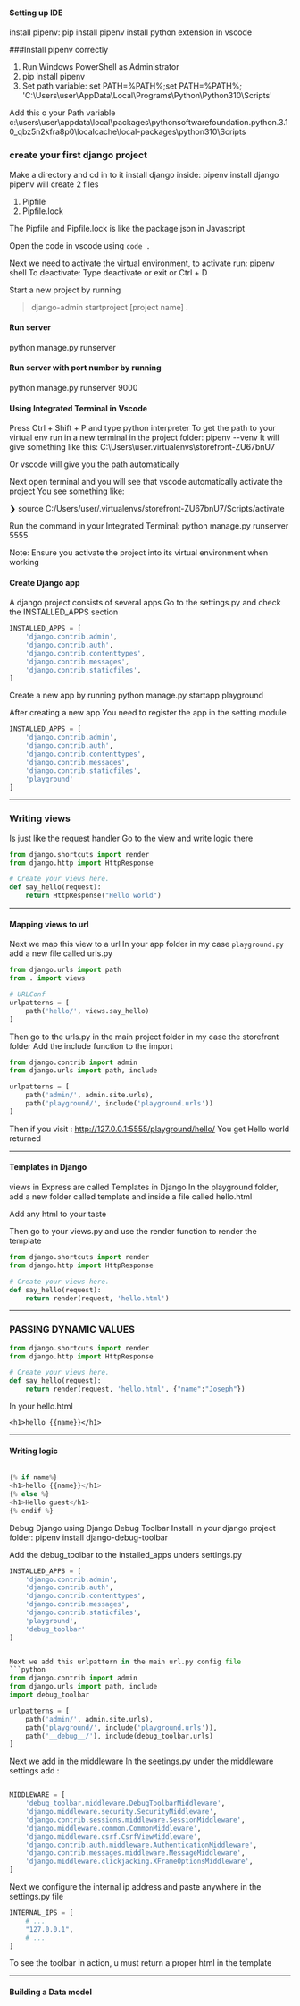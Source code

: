#### Setting up IDE

install pipenv: pip install pipenv
install python extension in vscode

###Install pipenv correctly

1. Run Windows PowerShell as Administrator
2. pip install pipenv
3. Set path variable: set PATH=%PATH%;set PATH=%PATH%; 'C:\Users\user\AppData\Local\Programs\Python\Python310\Scripts'

Add this o your Path variable
c:\users\user\appdata\local\packages\pythonsoftwarefoundation.python.3.10_qbz5n2kfra8p0\localcache\local-packages\python310\Scripts

### create your first django project

Make a directory and cd in to it
install django inside: pipenv install django
pipenv will create 2 files

1. Pipfile
2. Pipfile.lock

The Pipfile and Pipfile.lock is like the package.json in Javascript

Open the code in vscode using `code .`

Next we need to activate the virtual environment, to activate run: pipenv shell
To deactivate: Type deactivate or exit or Ctrl + D

Start a new project by running

> django-admin startproject [project name] .

#### Run server

python manage.py runserver

#### Run server with port number by running

python manage.py runserver 9000

#### Using Integrated Terminal in Vscode

Press Ctrl + Shift + P and type python interpreter
To get the path to your virtual env run in a new terminal in the project folder: pipenv --venv
It will give something like this: C:\Users\user\.virtualenvs\storefront-ZU67bnU7

Or vscode will give you the path automatically

Next open terminal and you will see that vscode automatically activate the project
You see something like:

❯ source C:/Users/user/.virtualenvs/storefront-ZU67bnU7/Scripts/activate

Run the command in your Integrated Terminal: python manage.py runserver 5555

Note: Ensure you activate the project into its virtual environment when working

#### Create Django app

A django project consists of several apps
Go to the settings.py and check the INSTALLED_APPS section

```python
INSTALLED_APPS = [
    'django.contrib.admin',
    'django.contrib.auth',
    'django.contrib.contenttypes',
    'django.contrib.messages',
    'django.contrib.staticfiles',
]
```

Create a new app by running
python manage.py startapp playground

After creating a new app You need to register the app in the setting module

```python
INSTALLED_APPS = [
    'django.contrib.admin',
    'django.contrib.auth',
    'django.contrib.contenttypes',
    'django.contrib.messages',
    'django.contrib.staticfiles',
    'playground'
]

```

---

### Writing views

Is just like the request handler
Go to the view and write logic there

```python
from django.shortcuts import render
from django.http import HttpResponse

# Create your views here.
def say_hello(request):
    return HttpResponse("Hello world")
```

---

#### Mapping views to url

Next we map this view to a url
In your app folder in my case `playground.py` add a new file called urls.py

```python
from django.urls import path
from . import views

# URLConf
urlpatterns = [
    path('hello/', views.say_hello)
]
```

Then go to the urls.py in the main project folder in my case the storefront folder
Add the include function to the import

```python
from django.contrib import admin
from django.urls import path, include

urlpatterns = [
    path('admin/', admin.site.urls),
    path('playground/', include('playground.urls'))
]

```

Then if you visit : http://127.0.0.1:5555/playground/hello/
You get Hello world returned

---

#### Templates in Django

views in Express are called Templates in Django
In the playground folder, add a new folder called template and inside a file called hello.html

Add any html to your taste

Then go to your views.py and use the render function to render the template

```python
from django.shortcuts import render
from django.http import HttpResponse

# Create your views here.
def say_hello(request):
    return render(request, 'hello.html')
```

---

### PASSING DYNAMIC VALUES

```python
from django.shortcuts import render
from django.http import HttpResponse

# Create your views here.
def say_hello(request):
    return render(request, 'hello.html', {"name":"Joseph"})
```

In your hello.html

```
<h1>hello {{name}}</h1>
```

---

#### Writing logic

```python

{% if name%}
<h1>hello {{name}}</h1>
{% else %}
<h1>Hello guest</h1>
{% endif %}
```

Debug Django using Django Debug Toolbar
Install in your django project folder: pipenv install django-debug-toolbar

Add the debug_toolbar to the installed_apps unders settings.py

````python
INSTALLED_APPS = [
    'django.contrib.admin',
    'django.contrib.auth',
    'django.contrib.contenttypes',
    'django.contrib.messages',
    'django.contrib.staticfiles',
    'playground',
    'debug_toolbar'
]


Next we add this urlpattern in the main url.py config file
```python
from django.contrib import admin
from django.urls import path, include
import debug_toolbar

urlpatterns = [
    path('admin/', admin.site.urls),
    path('playground/', include('playground.urls')),
    path('__debug__/'), include(debug_toolbar.urls)
]
````

Next we add in the middleware
In the seetings.py under the middleware settings add :

```python

MIDDLEWARE = [
    'debug_toolbar.middleware.DebugToolbarMiddleware',
    'django.middleware.security.SecurityMiddleware',
    'django.contrib.sessions.middleware.SessionMiddleware',
    'django.middleware.common.CommonMiddleware',
    'django.middleware.csrf.CsrfViewMiddleware',
    'django.contrib.auth.middleware.AuthenticationMiddleware',
    'django.contrib.messages.middleware.MessageMiddleware',
    'django.middleware.clickjacking.XFrameOptionsMiddleware',
]
```

Next we configure the internal ip address and paste anywhere in the settings.py file

```python
INTERNAL_IPS = [
    # ...
    "127.0.0.1",
    # ...
]
```

To see the toolbar in action, u must return a proper html in the template

---

#### Building a Data model
